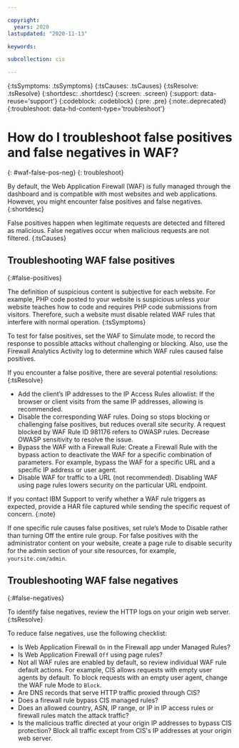 ```yaml
---

copyright:
  years: 2020
lastupdated: "2020-11-13"

keywords: 

subcollection: cis

---
```


{:tsSymptoms: .tsSymptoms}
{:tsCauses: .tsCauses}
{:tsResolve: .tsResolve}
{:shortdesc: .shortdesc}
{:screen: .screen}
{:support: data-reuse='support'}
{:codeblock: .codeblock}
{:pre: .pre}
{:note:.deprecated}
{:troubleshoot: data-hd-content-type='troubleshoot'}


# How do I troubleshoot false positives and false negatives in WAF?
{: #waf-false-pos-neg}
{: troubleshoot}

By default, the Web Application Firewall (WAF) is fully managed through the dashboard and is compatible with most websites and web applications. However, you might encounter false positives and false negatives.
{:shortdesc}

False positives happen when legitimate requests are detected and filtered as malicious. False negatives occur when malicious requests are not filtered.
{:tsCauses}

## Troubleshooting WAF false positives
{:#false-positives}

The definition of suspicious content is subjective for each website.  For example, PHP code posted to your website is suspicious unless your website teaches how to code and requires PHP code submissions from visitors.  Therefore, such a website must disable related WAF rules that interfere with normal operation.
{:tsSymptoms}

To test for false positives, set the WAF to Simulate mode, to record the response to possible attacks without challenging or blocking. Also, use the Firewall Analytics Activity log to determine which WAF rules caused false positives.

If you encounter a false positive, there are several potential resolutions:
{:tsResolve}

  - Add the client’s IP addresses to the IP Access Rules allowlist: If the browser or client visits from the same IP addresses, allowing is recommended.  
  - Disable the corresponding WAF rules. Doing so stops blocking or challenging false positives, but reduces overall site security. A request blocked by WAF Rule ID 981176 refers to OWASP rules. Decrease OWASP sensitivity to resolve the issue.
  - Bypass the WAF with a Firewall Rule: Create a Firewall Rule with the bypass action to deactivate the WAF for a specific combination of parameters. For example, bypass the WAF for a specific URL and a specific IP address or user agent.
  - Disable WAF for traffic to a URL (not recommended).  Disabling WAF using page rules lowers security on the particular URL endpoint.

If you contact IBM Support to verify whether a WAF rule triggers as expected, provide a HAR file captured while sending the specific request of concern.
{:note}

If one specific rule causes false positives, set rule’s Mode to Disable rather than turning Off the entire rule group. For false positives with the administrator content on your website, create a page rule to disable security for the admin section of your site resources, for example, `yoursite.com/admin`. 

## Troubleshooting WAF false negatives
{:#false-negatives}

To identify false negatives, review the HTTP logs on your origin web server.
{:tsResolve}

To reduce false negatives, use the following checklist:
  - Is Web Application Firewall `On` in the Firewall app under Managed Rules?
  - Is Web Application Firewall `Off` using page rules?
  - Not all WAF rules are enabled by default, so review individual WAF rule default actions.  For example, CIS allows requests with empty user agents by default. To block requests with an empty user agent, change the WAF rule Mode to `Block`.
  - Are DNS records that serve HTTP traffic proxied through CIS?
  - Does a firewall rule bypass CIS managed rules? 
  - Does an allowed country, ASN, IP range, or IP in IP access rules or firewall rules match the attack traffic?
  - Is the malicious traffic directed at your origin IP addresses to bypass CIS protection? Block all traffic except from CIS's IP addresses at your origin web server. 